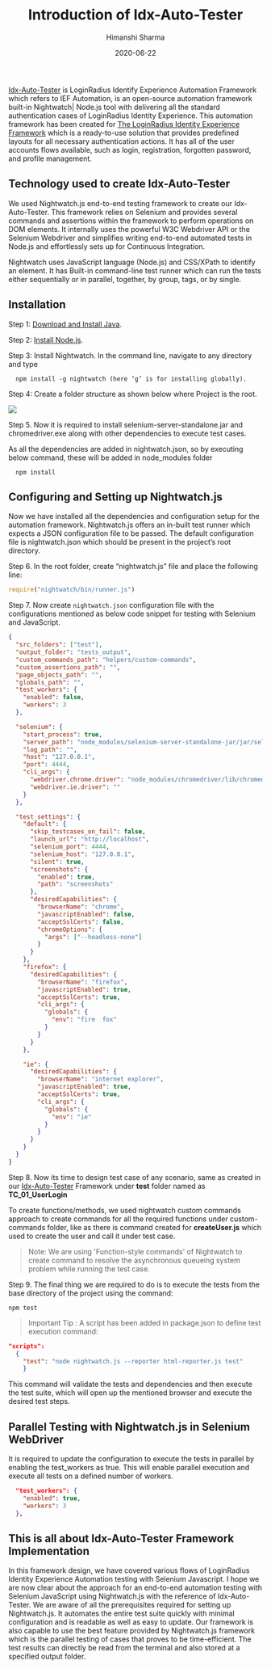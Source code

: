 ﻿---
type: async
title: "Introduction of Idx-Auto-Tester"
date: "2020-06-22"
coverImage: idx-auto-tester.png
author: Himanshi Sharma
tags: ["Automation", "Idx-Auto-Tester"]
---

[Idx-Auto-Tester](https://github.com/LoginRadius/idx-auto-tester) is LoginRadius Identify Experience Automation Framework which refers to IEF Automation, is an open-source automation framework built-in Nightwatch| Node.js tool with delivering all the standard authentication cases of LoginRadius Identity Experience.
This automation framework has been created for [The LoginRadius Identity Experience Framework](https://www.loginradius.com/docs/libraries/identity-experience-framework/overview/#identity-experience-framework) which is a ready-to-use solution that provides predefined layouts for all necessary authentication actions. It has all of the user accounts flows available, such as login, registration, forgotten password, and profile management.

## Technology used to create Idx-Auto-Tester

We used Nightwatch.js end-to-end testing framework to create our Idx-Auto-Tester. This framework relies on Selenium and provides several commands and assertions within the framework to perform operations on DOM elements. It internally uses the powerful W3C Webdriver API or the Selenium Webdriver and simplifies writing end-to-end automated tests in Node.js and effortlessly sets up for Continuous Integration.

Nightwatch uses JavaScript language (Node.js) and CSS/XPath to identify an element. It has Built-in command-line test runner which can run the tests either sequentially or in parallel, together, by group, tags, or by single.

## Installation

Step 1: [Download and Install Java](http://www.oracle.com/technetwork/java/javase/downloads/index.html).

Step 2: [Install Node.js](https://nodejs.org/en/).

Step 3: Install Nightwatch. In the command line, navigate to any directory and type

```
  npm install -g nightwatch (here ‘g’ is for installing globally).
```

Step 4: Create a folder structure as shown below where Project is the root.

![](https://lh6.googleusercontent.com/ELzKfQlR5jHkRzeVW_9S0VxLD8vSfo2hJCvQxf37DZjwaod1Me05BzIs2Vk9unKneDda1PpI6TdmhvH7KnqFgCP0cRhIxORM9sfTn9RSTlTC40pwScwLLprVX2uu6sltu3kClQsc)

Step 5. Now it is required to install selenium-server-standalone.jar and chromedriver.exe along with other dependencies to execute test cases.

As all the dependencies are added in nightwatch.json, so by executing below command, these will be added in node_modules folder

```
  npm install
```

## Configuring and Setting up Nightwatch.js

Now we have installed all the dependencies and configuration setup for the automation framework. Nightwatch.js offers an in-built test runner which expects a JSON configuration file to be passed. The default configuration file is nightwatch.json which should be present in the project’s root directory.

Step 6. In the root folder, create “nightwatch.js” file and place the following line:

```javascript
require("nightwatch/bin/runner.js")
```

Step 7. Now create `nightwatch.json` configuration file with the configurations mentioned as below code snippet for testing with Selenium and JavaScript.

```json
{
  "src_folders": ["test"],
  "output_folder": "tests_output",
  "custom_commands_path": "helpers/custom-commands",
  "custom_assertions_path": "",
  "page_objects_path": "",
  "globals_path": "",
  "test_workers": {
    "enabled": false,
    "workers": 3
  },

  "selenium": {
    "start_process": true,
    "server_path": "node_modules/selenium-server-standalone-jar/jar/selenium-server-standalone-3.13.0.jar",
    "log_path": "",
    "host": "127.0.0.1",
    "port": 4444,
    "cli_args": {
      "webdriver.chrome.driver": "node_modules/chromedriver/lib/chromedriver/chromedriver.exe",
      "webdriver.ie.driver": ""
    }
  },

  "test_settings": {
    "default": {
      "skip_testcases_on_fail": false,
      "launch_url": "http://localhost",
      "selenium_port": 4444,
      "selenium_host": "127.0.0.1",
      "silent": true,
      "screenshots": {
        "enabled": true,
        "path": "screenshots"
      },
      "desiredCapabilities": {
        "browserName": "chrome",
        "javascriptEnabled": false,
        "acceptSslCerts": false,
        "chromeOptions": {
          "args": ["--headless-none"]
        }
      }
    },
    "firefox": {
      "desiredCapabilities": {
        "browserName": "firefox",
        "javascriptEnabled": true,
        "acceptSslCerts": true,
        "cli_args": {
          "globals": {
            "env": "fire  fox"
          }
        }
      }
    },

    "ie": {
      "desiredCapabilities": {
        "browserName": "internet explorer",
        "javascriptEnabled": true,
        "acceptSslCerts": true,
        "cli_args": {
          "globals": {
            "env": "ie"
          }
        }
      }
    }
  }
}
```

Step 8. Now its time to design test case of any scenario, same as created in our [Idx-Auto-Tester](https://github.com/LoginRadius/idx-auto-tester) Framework under **test** folder named as **TC_01_UserLogin**

To create functions/methods, we used nightwatch custom commands approach to create commands for all the required functions under custom-commands folder, like as there is command created for **createUser.js** which used to create the user and call it under test case.

> Note: We are using 'Function-style commands' of Nightwatch to create command to resolve the asynchronous queueing system problem while running the test case.

Step 9. The final thing we are required to do is to execute the tests from the base directory of the project using the command:

```
npm test
```

> Important Tip : A script has been added in package.json to define test execution command:

```json
"scripts":
  {
    "test": "node nightwatch.js --reporter html-reporter.js test"
    }
```

This command will validate the tests and dependencies and then execute the test suite, which will open up the mentioned browser and execute the desired test steps.

## Parallel Testing with Nightwatch.js in Selenium WebDriver

It is required to update the configuration to execute the tests in parallel by enabling the test_workers as true. This will enable parallel execution and execute all tests on a defined number of workers.

```json
  "test_workers": {
    "enabled": true,
    "workers": 3
  },
```

## This is all about Idx-Auto-Tester Framework Implementation

In this framework design, we have covered various flows of LoginRadius Identity Experience Automation testing with Selenium Javascript. I hope we are now clear about the approach for an end-to-end automation testing with Selenium JavaScript using Nightwatch.js with the reference of Idx-Auto-Tester. We are aware of all the prerequisites required for setting up Nightwatch.js. It automates the entire test suite quickly with minimal configuration and is readable as well as easy to update. Our framework is also capable to use the best feature provided by Nightwatch.js framework which is the parallel testing of cases that proves to be time-efficient. The test results can directly be read from the terminal and also stored at a specified output folder.
